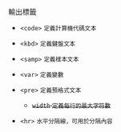 輸出標籤
- `<code>` <small>定義計算機代碼文本</small>
- `<kbd>` <small>定義鍵盤文本</small>
- `<samp>` <small>定義樣本文本</small>
- `<var>` <small>定義變數</small>
- `<pre>` <small>定義預格式文本</small>

	- <s>`width` <small>定義每行的最大字符數</small></s>

- `<hr>` <small>水平分隔線，可用於分隔內容</small>